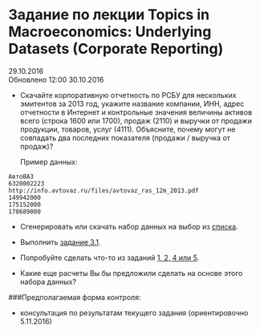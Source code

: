 Задание по лекции Topics in Macroeconomics: Underlying Datasets (Corporate Reporting)
=====================================================================================
29.10.2016  
Обновлено 12:00 30.10.2016

- Скачайте корпоративную отчетность по РСБУ для нескольких эмитентов за 2013 год, 
   укажите название компании, ИНН, адрес отчетности в Интернет и контрольные значения величины
   активов всего (строка 1600 или 1700), продаж (2110) и выручки от продажи продукции, 
   товаров, услуг (4111). Объясните, почему могут не совпадать два последних показателя 
   (продажи / выручка от продаж)?
   
   Пример данных:
```
АвтоВАЗ
6320002223
http://info.avtovaz.ru/files/avtovaz_ras_12m_2013.pdf
149942000
175152000
178689000     
```

- Сгенерировать или скачать набор данных на выбор из [списка](https://github.com/epogrebnyak/data-rosstat-boo-2013/#Наборы-данных).

- Выполнить [задание 3.1](https://github.com/epogrebnyak/data-rosstat-boo-2013#31).

- Попробуйте сделать что-то из заданий [1, 2, 4 или 5](https://github.com/epogrebnyak/data-rosstat-boo-2013#Возможные-расчеты).

- Какие еще расчеты Вы бы предложили сделать на основе этого набора данных?

###Предполагаемая форма контроля:
- консультация по результатам текущего задания (ориентировочно 5.11.2016)
